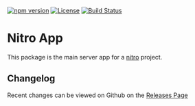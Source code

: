 [![npm version](https://badge.fury.io/js/%40nitro%2Fapp.svg)](https://badge.fury.io/js/%40nitro%2Fapp)
[![License](https://img.shields.io/badge/license-MIT-green.svg)](http://opensource.org/licenses/MIT)
[![Build Status](https://github.com/namics/generator-nitro/workflows/ci/badge.svg)](https://github.com/namics/generator-nitro/actions)

# Nitro App

This package is the main server app for a [nitro](https://github.com/namics/generator-nitro/) project.

## Changelog

Recent changes can be viewed on Github on the [Releases Page](https://github.com/namics/generator-nitro/releases)
